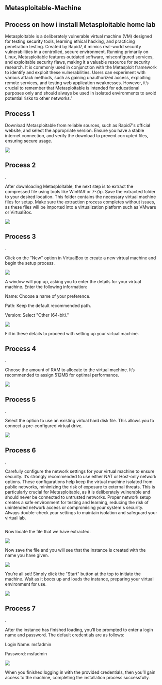 <h2>Metasploitable-Machine</h2>
  
  
<h2>Process on how i install Metasploitable home lab</h2>

Metasploitable is a deliberately vulnerable virtual machine (VM) designed for testing security tools, learning ethical hacking, and practicing penetration testing. Created by Rapid7, it mimics real-world security vulnerabilities in a controlled, secure environment. Running primarily on Linux, Metasploitable features outdated software, misconfigured services, and exploitable security flaws, making it a valuable resource for security research. It is commonly used in conjunction with the Metasploit framework to identify and exploit these vulnerabilities. Users can experiment with various attack methods, such as gaining unauthorized access, exploiting remote services, and testing web application weaknesses. However, it’s crucial to remember that Metasploitable is intended for educational purposes only and should always be used in isolated environments to avoid potential risks to other networks."


<h2>Process 1</h2>

Download Metasploitable from reliable sources, such as Rapid7's official website, and select the appropriate version. Ensure you have a stable internet connection, and verify the download to prevent corrupted files, ensuring secure usage.

<img src="Folder/met1.jpg">




<h2>Process 2</h2>
.

After downloading Metasploitable, the next step is to extract the compressed file using tools like WinRAR or 7-Zip. Save the extracted folder to your desired location. This folder contains the necessary virtual machine files for setup. Make sure the extraction process completes without issues, as these files will be imported into a virtualization platform such as VMware or VirtualBox.


<img src="Folder/met2.jpg">

<h2>Process 3</h2>
.

Click on the "New" option in VirtualBox to create a new virtual machine and begin the setup process.


<img src="Folder/met3.jpg">


A window will pop up, asking you to enter the details for your virtual machine. Enter the following information:

Name: Choose a name of your preference.

Path: Keep the default recommended path.

Version: Select "Other (64-bit)."


<img src="Folder/met4.jpg">



Fill in these details to proceed with setting up your virtual machine.

<h2>Process 4</h2>
.

Choose the amount of RAM to allocate to the virtual machine. It’s recommended to assign 512MB for optimal performance.



<img src="Folder/met5.jpg">



<h2>Process 5</h2>
.

Select the option to use an existing virtual hard disk file. This allows you to connect a pre-configured virtual drive.



<img src="Folder/met6.png">



<h2>Process 6</h2>
.

Carefully configure the network settings for your virtual machine to ensure security. It’s strongly recommended to use either NAT or Host-only network options. These configurations help keep the virtual machine isolated from public networks, minimizing the risk of exposure to external threats. This is particularly crucial for Metasploitable, as it is deliberately vulnerable and should never be connected to untrusted networks. Proper network setup creates a safe environment for testing and learning, reducing the risk of unintended network access or compromising your system's security. Always double-check your settings to maintain isolation and safeguard your virtual lab.



<img scr="Folder/met7.jpg">



Now locate the file that we have extracted.



<img src="Folder/met8.jpg">



Now save the file and you will see that the instance is created with the name you have given.



<img src="Folder/met9.jpg">



You’re all set! Simply click the "Start" button at the top to initiate the machine. Wait as it boots up and loads the instance, preparing your virtual environment for use.


<img src="Folder/met10.png">



<h2>Process 7</h2>
.

After the instance has finished loading, you’ll be prompted to enter a login name and password. The default credentials are as follows:

Login Name: msfadmin

Password: msfadmin 


<img src="Folder/met11.jpg">


When you finished logging in with the provided credentials, then you’ll gain access to the machine, completing the installation process successfully.
